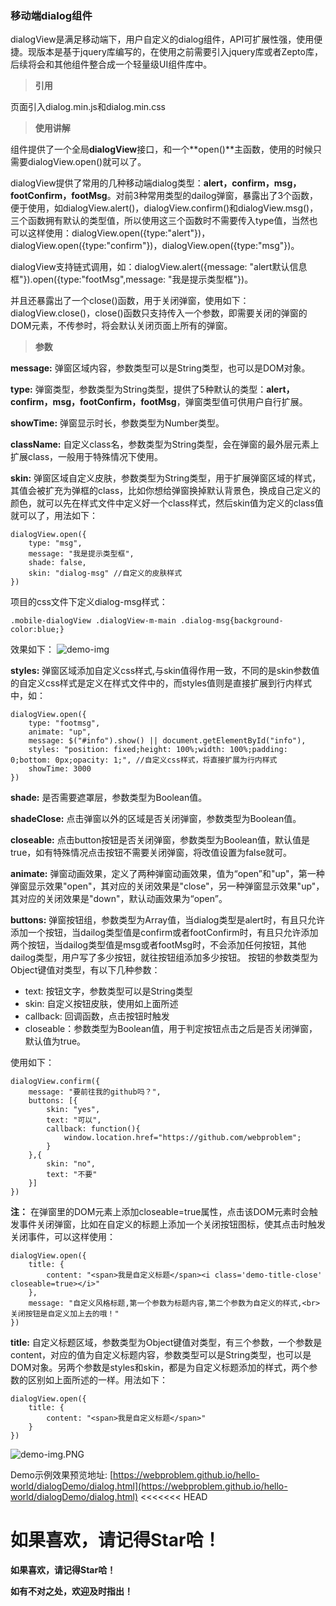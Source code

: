 ### 移动端dialog组件

dialogView是满足移动端下，用户自定义的dialog组件，API可扩展性强，使用便捷。现版本是基于jquery库编写的，在使用之前需要引入jquery库或者Zepto库，后续将会和其他组件整合成一个轻量级UI组件库中。

> **引用**

页面引入dialog.min.js和dialog.min.css

> **使用讲解**

组件提供了一个全局**dialogView**接口，和一个**open()**主函数，使用的时候只需要dialogView.open()就可以了。

dialogView提供了常用的几种移动端dialog类型：**alert，confirm，msg，footConfirm，footMsg**。对前3种常用类型的dailog弹窗，暴露出了3个函数，便于使用，如dialogView.alert()，dialogView.confirm()和dialogView.msg()，三个函数拥有默认的类型值，所以使用这三个函数时不需要传入type值，当然也可以这样使用：dialogView.open({type:"alert"})，dialogView.open({type:"confirm"})，dialogView.open({type:"msg"})。

dialogView支持链式调用，如：dialogView.alert({message: "alert默认信息框"}).open({type:"footMsg",message: "我是提示类型框"})。

并且还暴露出了一个close()函数，用于关闭弹窗，使用如下：dialogView.close()，close()函数只支持传入一个参数，即需要关闭的弹窗的DOM元素，不传参时，将会默认关闭页面上所有的弹窗。

> **参数**

**message:** 弹窗区域内容，参数类型可以是String类型，也可以是DOM对象。

**type:** 弹窗类型，参数类型为String类型，提供了5种默认的类型：**alert，confirm，msg，footConfirm，footMsg**，弹窗类型值可供用户自行扩展。

**showTime:** 弹窗显示时长，参数类型为Number类型。

**className:** 自定义class名，参数类型为String类型，会在弹窗的最外层元素上扩展class，一般用于特殊情况下使用。

**skin:**  弹窗区域自定义皮肤，参数类型为String类型，用于扩展弹窗区域的样式，其值会被扩充为弹框的class，比如你想给弹窗换掉默认背景色，换成自己定义的颜色，就可以先在样式文件中定义好一个class样式，然后skin值为定义的class值就可以了，用法如下：

	dialogView.open({
		type: "msg",
		message: "我是提示类型框",
		shade: false,
		skin: "dialog-msg" //自定义的皮肤样式
	})
项目的css文件下定义dialog-msg样式：

    .mobile-dialogView .dialogView-m-main .dialog-msg{background-color:blue;}
效果如下：
![demo-img](http://upload-images.jianshu.io/upload_images/1501715-3ddd9ac7e4c76bc2.PNG?imageMogr2/auto-orient/strip%7CimageView2/2/w/1240)

**styles:** 弹窗区域添加自定义css样式,与skin值得作用一致，不同的是skin参数值的自定义css样式是定义在样式文件中的，而styles值则是直接扩展到行内样式中，如：

	dialogView.open({
		type: "footmsg",
		animate: "up",
		message: $("#info").show() || document.getElementById("info"),
		styles: "position: fixed;height: 100%;width: 100%;padding: 0;bottom: 0px;opacity: 1;", //自定义css样式，将直接扩展为行内样式
		showTime: 3000
	})

**shade:** 是否需要遮罩层，参数类型为Boolean值。

**shadeClose:** 点击弹窗以外的区域是否关闭弹窗，参数类型为Boolean值。

**closeable:** 点击button按钮是否关闭弹窗，参数类型为Boolean值，默认值是true，如有特殊情况点击按钮不需要关闭弹窗，将改值设置为false就可。

**animate:** 弹窗动画效果，定义了两种弹窗动画效果，值为“open”和"up"，第一种弹窗显示效果"open"，其对应的关闭效果是"close"，另一种弹窗显示效果"up"，其对应的关闭效果是"down"，默认动画效果为“open”。

**buttons:** 弹窗按钮组，参数类型为Array值，当dialog类型是alert时，有且只允许添加一个按钮，当dailog类型值是confirm或者footConfirm时，有且只允许添加两个按钮，当dailog类型值是msg或者footMsg时，不会添加任何按钮，其他dailog类型，用户写了多少按钮，就往按钮组添加多少按钮。
按钮的参数类型为Object键值对类型，有以下几种参数：
* text: 按钮文字，参数类型可以是String类型
* skin: 自定义按钮皮肤，使用如上面所述
* callback: 回调函数，点击按钮时触发
* closeable：参数类型为Boolean值，用于判定按钮点击之后是否关闭弹窗，默认值为true。

使用如下：

	dialogView.confirm({
		message: "要前往我的github吗？",
		buttons: [{
			skin: "yes",
			text: "可以",
			callback: function(){
				window.location.href="https://github.com/webproblem";
			}
		},{
			skin: "no",
			text: "不要"
		}]
	})

**注：** 在弹窗里的DOM元素上添加closeable=true属性，点击该DOM元素时会触发事件关闭弹窗，比如在自定义的标题上添加一个关闭按钮图标，使其点击时触发关闭事件，可以这样使用：

	dialogView.open({
		title: {
			content: "<span>我是自定义标题</span><i class='demo-title-close' closeable=true></i>"
		},
		message: "自定义风格标题,第一个参数为标题内容,第二个参数为自定义的样式,<br>关闭按钮是自定义加上去的哦！"
	})

**title:** 自定义标题区域，参数类型为Object键值对类型，有三个参数，一个参数是content，对应的值为自定义标题内容，参数类型可以是String类型，也可以是DOM对象。另两个参数是styles和skin，都是为自定义标题添加的样式，两个参数的区别如上面所述的一样。用法如下：

	dialogView.open({
		title: {
			content: "<span>我是自定义标题</span>"
		}
	})


![demo-img.PNG](http://upload-images.jianshu.io/upload_images/1501715-b3281e0cf5c0a470.PNG?imageMogr2/auto-orient/strip%7CimageView2/2/w/1240)


Demo示例效果预览地址: [https://webproblem.github.io/hello-world/dialogDemo/dialog.html](https://webproblem.github.io/hello-world/dialogDemo/dialog.html)
<<<<<<< HEAD

**如果喜欢，请记得Star哈！**
=======

**如果喜欢，请记得Star哈！**

**如有不对之处，欢迎及时指出！**
